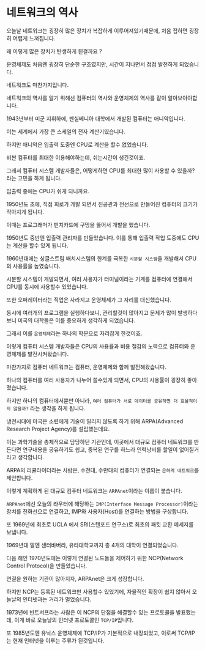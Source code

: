 # 네트워크의 역사

오늘날 네트워크는 굉장히 많은 장치가 복잡하게 이루어져있기때문에, 처음 접하면 굉장히 어렵게 느껴집니다.

왜 이렇게 많은 장치가 탄생하게 된걸까요 ?

운영체제도 처음엔 굉장히 단순한 구조였지만, 시간이 지나면서 점점 발전하게 되었습니다.

네트워크도 마찬가지입니다.

네트워크의 역사를 알기 위해선 컴퓨터의 역사와 운영체제의 역사를 같이 알아보아야합니다.

1943년부터 미군 지휘하에, 펜실베니아 대학에서 개발된 컴퓨터는 애니악입니다.

이는 세계에서 가장 큰 스케일의 전자 계산기였습니다.

하지만 애니악은 입출력 도중엔 CPU로 계산을 할수 없었습니다.

비싼 컴퓨터를 최대한 이용해야하는데, 쉬는시간이 생긴것이죠.

그래서 컴퓨터 시스템 개발자들은, 어떻게하면 CPU를 최대한 많이 사용할 수 있을까? 라는 고민을 하게 됩니다.

입출력 중에는 CPU가 쉬게 되니까요.

1950년도 초에, 직접 회로가 개발 되면서 진공관과 전선으로 만들어진 컴퓨터의 크기가 작아지게 됩니다.

이때는 프로그래머가 펀치카드에 구멍을 뚫어서 개발을 했습니다.

1950년도 중반엔 입출력 관리자를 만들었습니다. 이를 통해 입출력 작업 도중에도 CPU는 계산을 할수 있게 됩니다.

1960년대에는 싱글스트림 배치시스템의 한계를 극복한 `시분할 시스템`을 개발해서 CPU의 사용률을 높였습니다.

시분할 시스템이 개발되면서, 여러 사용자가 터미널이라는 기계를 컴퓨터에 연결해서 CPU를 동시에 사용할수 있었습니다.

또한 오퍼레이터라는 직업은 사라지고 운영체제가 그 자리를 대신했습니다.

동시에 여러개의 프로그램을 실행하다보니, 관리할것이 많아지고 문제가 많이 발생하다보니 미국의 대학들은 이를 중요하게 생각하게 되었습니다.

그래서 이를 `운영체제`라는 하나의 학문으로 자리잡게 한것이죠.

이렇게 컴퓨터 시스템 개발자들은 CPU의 사용률과 비용 절감의 노력으로 컴퓨터와 운영체제를 발전시켜왔습니다.

마찬가지로 컴퓨터 네트워크는 컴퓨터, 운영체제와 함께 발전해왔습니다.

하나의 컴퓨터를 여러 사용자가 나누어 쓸수있게 되면서, CPU의 사용률이 굉장히 좋아졌습니다.

하지만 하나의 컴퓨터에서뿐만 아니라, `여러 컴퓨터가 서로 데이터를 공유하면 더 효율적이지 않을까?` 라는 생각을 하게 됩니다.

냉전시대에 미국은 소련에게 기술이 밀리지 않도록 하기 위해 ARPA(Advanced Research Project Agency)를 설립했는데요.

이는 과학기술을 총체적으로 담당하던 기관인데, 이곳에서 대규모 컴퓨터 네트워크를 만든다면 연구내용을 공유하기도 쉽고, 중복된 연구를 하느라 인력낭비를 할일이 없어질거라고 생각합니다.

ARPA의 리큘라이더라는 사람은, 수천대, 수만대의 컴퓨터가 연결되는 `은하계 네트워크`를 제안합니다.

이렇게 계획하게 된 대규모 컴퓨터 네트워크는 `ARPAnet`이라는 이름이 붙습니다.

`ARPAnet`에선 오늘의 라우터에 해당하는 `IMP(Interface Message Processor)`이라는 장치를 전화선으로 연결하고, IMP와 사용자(Host)를 연결하는 방법을 구상합니다.

또 1969년에 최초로 UCLA 에서 SRI(스탠포드 연구소)로 최초의 패킷 교환 메세지를 보냅니다.

1969년대 말엔 샌터바버라, 유타대학교까지 총 4개의 대학이 연결되었습니다.

다음 해인 1970년도에는 이렇게 연결된 노드들을 제어하기 위한 NCP(Network Control Protocol)을 만들었습니다.

연결을 원하는 기관이 많아지자, ARPAnet은 크게 성장합니다.

하지만 NCP는 등록된 네트워크만 사용할수 있었기에, 자율적인 확장이 쉽지 않아서 오늘날의 인터넷과는 거리가 멀었습니다.

1973년에 빈트서프라는 사람은 이 NCP의 단점을 해결할수 있는 프로토콜을 발표했는데, 이게 바로 오늘날의 인터넷 프로토콜인 `TCP/IP`입니다.

또 1985년도엔 유닉스 운영체제에 TCP/IP가 기본적으로 내장되었고, 이로써 TCP/IP는 현재 인터넷을 이루는 주류가 된것입니다.
